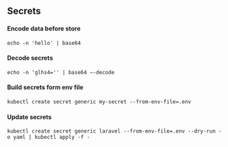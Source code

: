 ## Secrets
#### Encode data before store
```
echo -n 'hello' | base64
```
#### Decode secrets
```
echo -n 'glhs4='' | base64 —-decode
```
#### Build secrets form env file
```
kubectl create secret generic my-secret --from-env-file=.env
```
#### Update secrets
```
kubectl create secret generic laravel --from-env-file=.env --dry-run -o yaml | kubectl apply -f -
```
